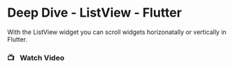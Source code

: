 # Deep Dive - ListView - Flutter

With the ListView widget you can scroll widgets horizonatally or vertically in Flutter.




### 📺&ensp; Watch Video



